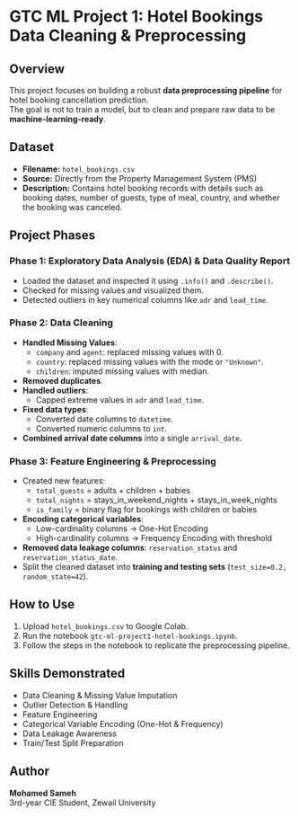# GTC ML Project 1: Hotel Bookings Data Cleaning & Preprocessing

## Overview
This project focuses on building a robust **data preprocessing pipeline** for hotel booking cancellation prediction.  
The goal is not to train a model, but to clean and prepare raw data to be **machine-learning-ready**.

## Dataset
- **Filename:** `hotel_bookings.csv`  
- **Source:** Directly from the Property Management System (PMS)  
- **Description:** Contains hotel booking records with details such as booking dates, number of guests, type of meal, country, and whether the booking was canceled.

## Project Phases

### Phase 1: Exploratory Data Analysis (EDA) & Data Quality Report
- Loaded the dataset and inspected it using `.info()` and `.describe()`.
- Checked for missing values and visualized them.
- Detected outliers in key numerical columns like `adr` and `lead_time`.

### Phase 2: Data Cleaning
- **Handled Missing Values**:
  - `company` and `agent`: replaced missing values with 0.
  - `country`: replaced missing values with the mode or `"Unknown"`.
  - `children`: imputed missing values with median.
- **Removed duplicates**.
- **Handled outliers**:
  - Capped extreme values in `adr` and `lead_time`.
- **Fixed data types**:
  - Converted date columns to `datetime`.
  - Converted numeric columns to `int`.
- **Combined arrival date columns** into a single `arrival_date`.

### Phase 3: Feature Engineering & Preprocessing
- Created new features:
  - `total_guests` = adults + children + babies
  - `total_nights` = stays_in_weekend_nights + stays_in_week_nights
  - `is_family` = binary flag for bookings with children or babies
- **Encoding categorical variables**:
  - Low-cardinality columns → One-Hot Encoding
  - High-cardinality columns → Frequency Encoding with threshold
- **Removed data leakage columns**: `reservation_status` and `reservation_status_date`.
- Split the cleaned dataset into **training and testing sets** (`test_size=0.2, random_state=42`).

## How to Use
1. Upload `hotel_bookings.csv` to Google Colab.  
2. Run the notebook `gtc-ml-project1-hotel-bookings.ipynb`.  
3. Follow the steps in the notebook to replicate the preprocessing pipeline.  

## Skills Demonstrated
- Data Cleaning & Missing Value Imputation  
- Outlier Detection & Handling  
- Feature Engineering  
- Categorical Variable Encoding (One-Hot & Frequency)  
- Data Leakage Awareness  
- Train/Test Split Preparation  

## Author
**Mohamed Sameh**  
3rd-year CIE Student, Zewail University  
